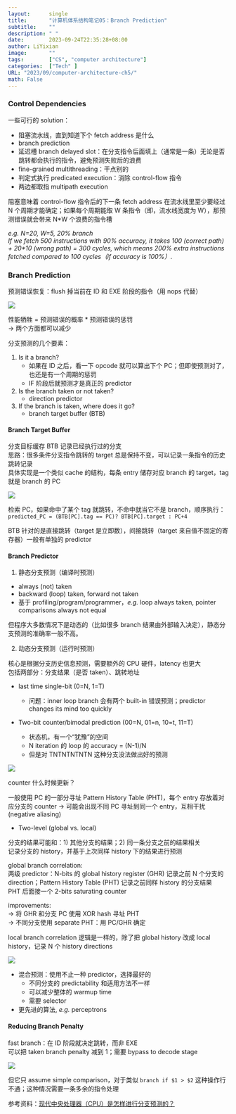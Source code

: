 ```yaml
---
layout: 	 single
title:       "计算机体系结构笔记05：Branch Prediction"
subtitle:    ""
description: " "
date:        2023-09-24T22:35:28+08:00
author: LiYixian
image:       ""
tags:        ["CS", "computer architecture"]
categories:  ["Tech" ]
URL: "2023/09/computer-architecture-ch5/"
math: False
---
```


### Control Dependencies

一些可行的 solution：  
- 阻塞流水线，直到知道下个 fetch address 是什么
- branch prediction
- 延迟槽 branch delayed slot：在分支指令后面填上（通常是一条）无论是否跳转都会执行的指令，避免预测失败后的浪费
- fine-grained multithreading：干点别的
- 判定式执行 predicated execution：消除 control-flow 指令
- 两边都取指 multipath execution

阻塞意味着 control-flow 指令后的下一条 fetch address 在流水线里至少要经过 N 个周期才能确定；如果每个周期能取 W 条指令（即，流水线宽度为 W），那预测错误就会带来 N\*W 个浪费的指令槽  

*e.g. N=20, W=5, 20% branch*  
*If we fetch 500 instructions with 90% accuracy, it takes 100 (correct path) + 20\*10 (wrong path) = 300 cycles, which means 200% extra instructions fetched compared to 100 cycles（if accuracy is 100%）.*  
### Branch Prediction

预测错误恢复：flush 掉当前在 ID 和 EXE 阶段的指令（用 nops 代替）  

![](/img/分支预测错误恢复.png)

性能牺牲 = 预测错误的概率 \* 预测错误的惩罚  
-> 两个方面都可以减少

分支预测的几个要素：  
1. Is it a branch?  
	- 如果在 ID 之后，看一下 opcode 就可以算出下个 PC；但即使预测对了，也还是有一个周期的惩罚  
	- IF 阶段后就预测才是真正的 predictor  
1. Is the branch taken or not taken?  
	- direction predictor
2. If the branch is taken, where does it go?  
	- branch target buffer (BTB)

#### Branch Target Buffer

分支目标缓存 BTB 记录已经执行过的分支  
思路：很多条件分支指令跳转的 target 总是保持不变，可以记录一条指令的历史跳转记录  
具体实现是一个类似 cache 的结构，每条 entry 储存对应 branch 的 target，tag 就是 branch 的 PC  

![](/img/BTB.jpg)

检索 PC，如果命中了某个 tag 就跳转，不命中就当它不是 branch，顺序执行：  
`predicted_PC = (BTB[PC].tag == PC)? BTB[PC].target : PC+4`

BTB 针对的是直接跳转（target 是立即数），间接跳转（target 来自值不固定的寄存器）一般有单独的 predictor  
#### Branch Predictor

1. 静态分支预测（编译时预测）  
- always (not) taken
- backward (loop) taken, forward not taken
- 基于 profiling/program/programmer，*e.g.* loop always taken, pointer comparisons always not equal

但程序大多数情况下是动态的（比如很多 branch 结果由外部输入决定），静态分支预测的准确率一般不高。

2. 动态分支预测（运行时预测）  

核心是根据分支历史信息预测，需要额外的 CPU 硬件，latency 也更大  
包括两部分：分支结果（是否 taken）、跳转地址

- last time single-bit (0=N, 1=T)  
	- 问题：inner loop branch 会有两个 built-in 错误预测；predictor changes its mind too quickly

- Two-bit counter/bimodal prediction (00=N, 01=n, 10=t, 11=T)  
	- 状态机，有一个“犹豫”的空间  
	- N iteration 的 loop 的 accuracy = (N-1)/N
	- 但是对 TNTNTNTNTN 这种分支没法做出好的预测

![](/img/two-bit-counter.png)

counter 什么时候更新？  

一般使用 PC 的一部分寻址 Pattern History Table (PHT)，每个 entry 存放着对应分支的 counter -> 可能会出现不同 PC 寻址到同一个 entry，互相干扰 (negative aliasing)

- Two-level (global vs. local)  

分支的结果可能和：1) 其他分支的结果；2) 同一条分支之前的结果相关  
记录分支的 history，并基于上次同样 history 下的结果进行预测  

global branch correlation:  
两级 predictor：N-bits 的 global history register (GHR) 记录之前 N 个分支的 direction；Pattern History Table (PHT) 记录之前同样 history 的分支结果  
PHT 后面接一个 2-bits saturating counter  

improvements:  
-> 将 GHR 和分支 PC 使用 XOR hash 寻址 PHT  
-> 不同分支使用 separate PHT：用 PC/GHR 确定  

local branch correlation 逻辑是一样的，除了把 global history 改成 local history，记录 N 个 history directions  

![](/img/two-level-prediction.png)

- 混合预测：使用不止一种 predictor，选择最好的  
	- 不同分支的 predictability 和适用方法不一样  
	- 可以减少整体的 warmup time
	- 需要 selector  
- 更先进的算法, *e.g.* perceptrons
#### Reducing Branch Penalty

fast branch：在 ID 阶段就决定跳转，而非 EXE  
可以把 taken branch penalty 减到 1；需要 bypass to decode stage  

![](/img/fast_branch.png)

但它只 assume simple comparison，对于类似 `branch if $1 > $2` 这种操作行不通；这种情况需要一条多余的指令处理

参考资料：[现代中央处理器（CPU）是怎样进行分支预测的？](https://www.zhihu.com/question/486239354/answer/2410692045)
